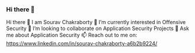 ### Hi there 👋

<!--
**souravvvv123/souravvvv123** is a ✨ _special_ ✨ repository because its `README.md` (this file) appears on your GitHub profile.

Here are some ideas to get you started:

- 🔭 I’m currently working on ...
- 🌱 I’m currently learning ...
- 👯 I’m looking to collaborate on ...
- 🤔 I’m looking for help with ...
- 💬 Ask me about ...
- 📫 How to reach me: ...
- 😄 Pronouns: ...
- ⚡ Fun fact: ...
-->
Hi there 👋 I am Sourav Chakraborty
🌱 I’m currently interested in Offensive Security 
👯 I’m looking to collaborate on Application Security Projects
💬 Ask me about Application Security
📫 Reach out to me on: https://www.linkedin.com/in/sourav-chakraborty-a6b2b9224/
